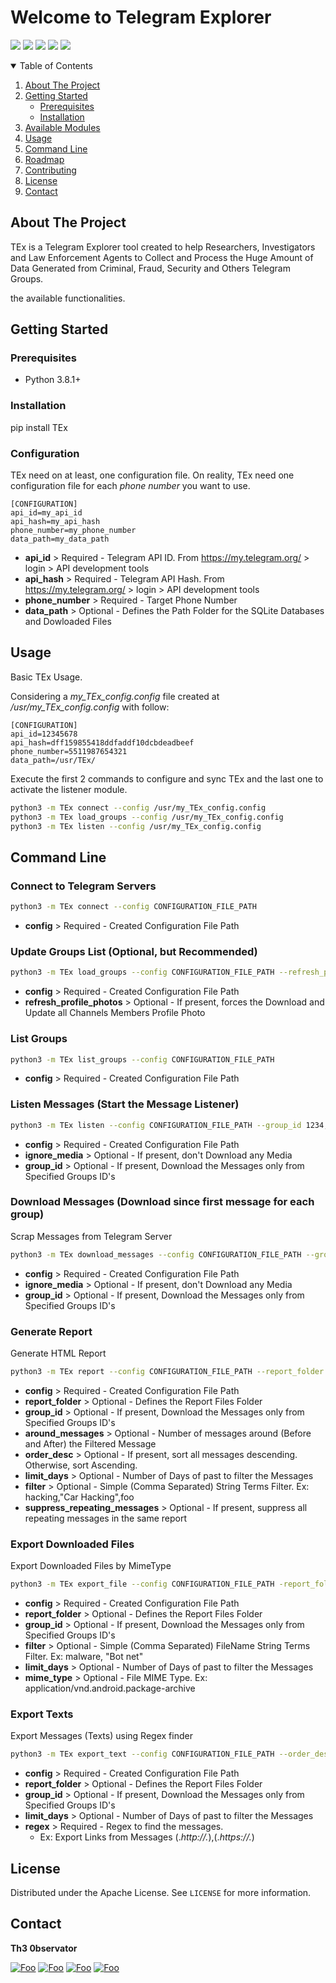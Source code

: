 # Welcome to Telegram Explorer


[![](https://img.shields.io/github/last-commit/guibacellar/TEx)](https://github.com/guibacellar/TEx/tree/main)
[![](https://img.shields.io/github/languages/code-size/guibacellar/TEx)](https://github.com/guibacellar/TEx/tree/main)
[![](https://img.shields.io/badge/Python-3.8+-green.svg)](https://www.python.org/downloads/)
[![](https://img.shields.io/badge/maintainer-Th3%200bservator-blue)](https://theobservator.net/)
[![](https://github.com/guibacellar/TEx/actions/workflows/cy.yml/badge.svg?branch=main)](https://github.com/guibacellar/TEx/actions/workflows/cy.yml)

<!-- TABLE OF CONTENTS -->
<details open="open">
  <summary>Table of Contents</summary>
  <ol>
    <li>
      <a href="#about-the-project">About The Project</a>
    </li>
    <li>
      <a href="#getting-started">Getting Started</a>
      <ul>
        <li><a href="#prerequisites">Prerequisites</a></li>
        <li><a href="#installation">Installation</a></li>
      </ul>
    </li>
    <li><a href="#available-modules">Available Modules</a></li>
    <li><a href="#usage">Usage</a></li>
    <li><a href="#command-line">Command Line</a></li>
    <li><a href="#roadmap">Roadmap</a></li>
    <li><a href="#contributing">Contributing</a></li>
    <li><a href="#license">License</a></li>
    <li><a href="#contact">Contact</a></li>
  </ol>
</details>



<!-- ABOUT THE PROJECT -->
## About The Project

TEx is a Telegram Explorer tool created to help Researchers, Investigators and Law Enforcement Agents to Collect and Process the Huge Amount of Data Generated from Criminal, Fraud, Security and Others Telegram Groups.

  the available functionalities.


<!-- GETTING STARTED -->
## Getting Started


### Prerequisites

 * Python 3.8.1+

### Installation
pip install TEx

### Configuration
TEx need on at least, one configuration file. On reality, TEx need one configuration file for each *phone number* you want to use.

```editorconfig
[CONFIGURATION]
api_id=my_api_id
api_hash=my_api_hash
phone_number=my_phone_number
data_path=my_data_path
```

* **api_id** > Required - Telegram API ID. From https://my.telegram.org/ > login > API development tools 
* **api_hash** > Required - Telegram API Hash. From https://my.telegram.org/ > login > API development tools
* **phone_number** > Required - Target Phone Number
* **data_path** > Optional - Defines the Path Folder for the SQLite Databases and Dowloaded Files

<!-- USAGE EXAMPLES -->
## Usage
Basic TEx Usage.

Considering a *my_TEx_config.config* file created at */usr/my_TEx_config.config* with follow:

```editorconfig
[CONFIGURATION]
api_id=12345678
api_hash=dff159855418ddfaddf10dcbdeadbeef
phone_number=5511987654321
data_path=/usr/TEx/
```

Execute the first 2 commands to configure and sync TEx and the last one to activate the listener module.

```bash
python3 -m TEx connect --config /usr/my_TEx_config.config
python3 -m TEx load_groups --config /usr/my_TEx_config.config
python3 -m TEx listen --config /usr/my_TEx_config.config
```

<!-- Command Line -->
## Command Line

### Connect to Telegram Servers
```bash
python3 -m TEx connect --config CONFIGURATION_FILE_PATH
```
  * **config** > Required - Created Configuration File Path

### Update Groups List (Optional, but Recommended)
```bash
python3 -m TEx load_groups --config CONFIGURATION_FILE_PATH --refresh_profile_photos
```

  * **config** > Required - Created Configuration File Path
  * **refresh_profile_photos** > Optional - If present, forces the Download and Update all Channels Members Profile Photo

### List Groups
```bash
python3 -m TEx list_groups --config CONFIGURATION_FILE_PATH 
```

  * **config** > Required - Created Configuration File Path

### Listen Messages (Start the Message Listener)
```bash
python3 -m TEx listen --config CONFIGURATION_FILE_PATH --group_id 1234,5678
```

  * **config** > Required - Created Configuration File Path
  * **ignore_media** > Optional - If present, don't Download any Media
  * **group_id** > Optional - If present, Download the Messages only from Specified Groups ID's

### Download Messages (Download since first message for each group)
Scrap Messages from Telegram Server
```bash
python3 -m TEx download_messages --config CONFIGURATION_FILE_PATH --group_id 1234,5678
```

  * **config** > Required - Created Configuration File Path
  * **ignore_media** > Optional - If present, don't Download any Media
  * **group_id** > Optional - If present, Download the Messages only from Specified Groups ID's

### Generate Report
Generate HTML Report
```bash
python3 -m TEx report --config CONFIGURATION_FILE_PATH --report_folder REPORT_FOLDER_PATH --group_id * --around_messages NUM --order_desc --limit_days 3 --filter FILTER_EXPRESSION_1,FILTER_EXPRESSION_2,FILTER_EXPRESSION_N
```
  * **config** > Required - Created Configuration File Path
  * **report_folder** > Optional - Defines the Report Files Folder
  * **group_id** > Optional - If present, Download the Messages only from Specified Groups ID's
  * **around_messages** > Optional - Number of messages around (Before and After) the Filtered Message
  * **order_desc** > Optional - If present, sort all messages descending. Otherwise, sort Ascending.
  * **limit_days** > Optional - Number of Days of past to filter the Messages
  * **filter** > Optional - Simple (Comma Separated) String Terms Filter. Ex: hacking,"Car Hacking",foo
  * **suppress_repeating_messages** > Optional - If present, suppress all repeating messages in the same report

### Export Downloaded Files
Export Downloaded Files by MimeType
```bash
python3 -m TEx export_file --config CONFIGURATION_FILE_PATH -report_folder REPORT_FOLDER_PATH --group_id * --filter * --limit_days 3 --mime_type text/plain
```
  * **config** > Required - Created Configuration File Path
  * **report_folder** > Optional - Defines the Report Files Folder
  * **group_id** > Optional - If present, Download the Messages only from Specified Groups ID's
  * **filter** > Optional - Simple (Comma Separated) FileName String Terms Filter. Ex: malware, "Bot net"
  * **limit_days** > Optional - Number of Days of past to filter the Messages
  * **mime_type** > Optional - File MIME Type. Ex: application/vnd.android.package-archive

### Export Texts
Export Messages (Texts) using Regex finder
```bash
python3 -m TEx export_text --config CONFIGURATION_FILE_PATH --order_desc --limit_days 3 --regex REGEX --report_folder REPORT_FOLDER_PATH --group_id *
```
  * **config** > Required - Created Configuration File Path
  * **report_folder** > Optional - Defines the Report Files Folder
  * **group_id** > Optional - If present, Download the Messages only from Specified Groups ID's
  * **limit_days** > Optional - Number of Days of past to filter the Messages
  * **regex** > Required - Regex to find the messages. 
    * Ex: Export Links from Messages (.*http://.*),(.*https://.*)

<!-- LICENSE -->
## License

Distributed under the Apache License. See `LICENSE` for more information.


<!-- CONTACT -->
## Contact

**Th3 0bservator**

[![Foo](https://img.shields.io/badge/RSS-FFA500?style=for-the-badge&logo=rss&logoColor=white)](https://www.theobservator.net/) 
[![Foo](https://img.shields.io/badge/Twitter-1DA1F2?style=for-the-badge&logo=twitter&logoColor=white)](https://twitter.com/th3_0bservator) 
[![Foo](https://img.shields.io/badge/GitHub-100000?style=for-the-badge&logo=github&logoColor=white)](https://github.com/guibacellar/) 
[![Foo](https://img.shields.io/badge/LinkedIn-0077B5?style=for-the-badge&logo=linkedin&logoColor=white)](https://www.linkedin.com/in/guilherme-bacellar/)

